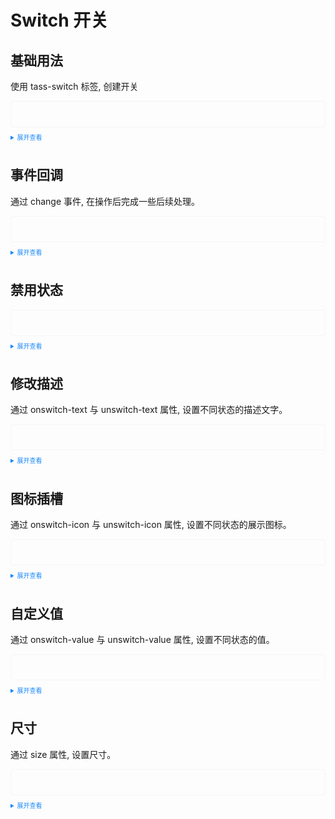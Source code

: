 <script setup>
  import Detail from './detail.vue'
  import Change from './change.vue'
  import Disabled from './disabled.vue'
  import Changedetail from './changedetail.vue'
  import Switchicon from './switch-icon.vue'
  import Definevalue from './definevalue.vue'
  import Size from './size.vue'
</script>
<style>
  .example{
      border: 1px solid #f5f5f5;
      border-radius: 5px;
      padding:20px
  }
  .tass-button {
      margin:10px 5px;
  }
  details > summary:first-of-type {
      font-size: 10px;
      padding: 8px 0;
      cursor: pointer;
      color: #1989fa;
  }
</style>
# Switch 开关
## 基础用法
使用 tass-switch 标签, 创建开关

<div class="example">
    <Detail></Detail>
</div>

<details>
<summary>展开查看</summary>

```vue
<template>
  <div style="width:40px">
    <tass-switch v-model="active1"></tass-switch>
  </div>
</template>

<script>
import { ref } from 'vue'
export default {
  setup() {
    const active1 = ref(false);
    return {
        active1
    }
  }
}
</script>
```
</details>

## 事件回调
通过 change 事件, 在操作后完成一些后续处理。
<div class="example">
    <Change></Change>
</div>

<details>
<summary>展开查看</summary>

```vue
<template>
  <div style="width:40px">
    <tass-switch v-model="active2" @change="change"></tass-switch>
  </div>
</template>

<script>
import { ref } from 'vue'

export default {
  setup() {
    const active2 = ref(true);
    const change = ( val )=> {
        alert("当前值:" + val)
    }
    return {
        active2,
        change
    }
  }
}
</script>
```
</details>

## 禁用状态
<div class="example">
    <Disabled></Disabled>
</div>

<details>
<summary>展开查看</summary>

```vue
<template>
  <div style="width:40px">
    <tass-switch v-model="active3" :disabled="disabled"></tass-switch>
  </div>
</template>

<script>
import { ref } from 'vue'

export default {
  setup() {

    const active3 = ref(false);
    const disabled = ref(true)

    return {
        active3,disabled
    }
  }
}
</script>

```

</details>

## 修改描述
通过 onswitch-text 与 unswitch-text 属性, 设置不同状态的描述文字。
<div class="example">
    <Changedetail></Changedetail>
</div>

<details>
<summary>展开查看</summary>

```vue
<template>
  <div style="width:60px">
    <tass-switch v-model="active4" onswitch-text="白天"  unswitch-text="夜间"></tass-switch>
  </div>
</template>

<script>
import { ref } from 'vue'
export default {
  setup() {
    const active4 = ref(true)
    return {
        active4
    }
  }
}
</script>
```
</details>

## 图标插槽
通过 onswitch-icon 与 unswitch-icon 属性, 设置不同状态的展示图标。
<div class="example">
    <Switchicon></Switchicon>
</div>

<details>
<summary>展开查看</summary>

```vue
<template>
  <div style="width:40px">
    <tass-switch v-model="active5">
      <template #onswitch-icon>😄</template>
      <template #unswitch-icon>🤔</template>
    </tass-switch>
  </div>
</template>

<script>
import { ref } from 'vue'

export default {
  setup() {

    const active5 = ref(true)

    return {
        active5
    }
  }
}
</script>
```
</details>

## 自定义值
通过 onswitch-value 与 unswitch-value 属性, 设置不同状态的值。
<div class="example">
    <Definevalue></Definevalue>
</div>

<details>
<summary>展开查看</summary>

```vue
<template>
  <div style="width:40px">
    <tass-switch v-model="active6" onswitch-value="dark" unswitch-value="light"></tass-switch>
  </div>
</template>

<script>
import { ref } from 'vue'

export default {
  setup() {
    const active6 = ref('dark')
    return {
        active6
    }
  }
}
</script>
```
</details>

## 尺寸
通过 size 属性, 设置尺寸。
<div class="example">
    <Size></Size>
</div>

<details>
<summary>展开查看</summary>

```vue
<template>
  <div style='display:flex;align-items: flex-end;'>
    <tass-switch v-model="active7" size='lg'></tass-switch>
    <tass-switch v-model="active7" size='md' style='margin-left:10px'></tass-switch>
    <tass-switch v-model="active7" size='sm' style='margin-left:10px'></tass-switch>
    <tass-switch v-model="active7" size='xs' style='margin-left:10px'></tass-switch>
  </div>
</template>

<script>
import { ref } from 'vue'

export default {
  setup() {

    const active7 = ref(true)

    return {
        active7
    }
  }
}
</script>
```
</details>